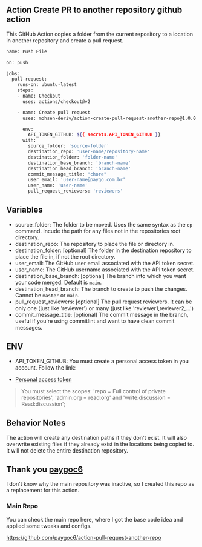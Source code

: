 ## Action Create PR to another repository github action

This GitHub Action copies a folder from the current repository to a location in another repository and create a pull request.

```sh
name: Push File

on: push

jobs:
  pull-request:
    runs-on: ubuntu-latest
    steps:
    - name: Checkout
      uses: actions/checkout@v2

    - name: Create pull request
      uses: mohsen-deriv/action-create-pull-request-another-repo@1.0.0

      env:
        API_TOKEN_GITHUB: ${{ secrets.API_TOKEN_GITHUB }}
      with:
        source_folder: 'source-folder'
        destination_repo: 'user-name/repository-name'
        destination_folder: 'folder-name'
        destination_base_branch: 'branch-name'
        destination_head_branch: 'branch-name'
        commit_message_title: "chore"
        user_email: 'user-name@paygo.com.br'
        user_name: 'user-name'
        pull_request_reviewers: 'reviewers'
```

## Variables

- source_folder: The folder to be moved. Uses the same syntax as the `cp` command. Incude the path for any files not in the repositories root directory.
- destination_repo: The repository to place the file or directory in.
- destination_folder: [optional] The folder in the destination repository to place the file in, if not the root directory.
- user_email: The GitHub user email associated with the API token secret.
- user_name: The GitHub username associated with the API token secret.
- destination_base_branch: [optional] The branch into which you want your code merged. Default is `main`.
- destination_head_branch: The branch to create to push the changes. Cannot be `master` or `main`.
- pull_request_reviewers: [optional] The pull request reviewers. It can be only one (just like 'reviewer')
  or many (just like 'reviewer1,reviewer2,...')
- commit_message_title: [optional] The commit message in the branch, useful if you're using commitlint and want to have clean commit messages.

## ENV

- API_TOKEN_GITHUB: You must create a personal access token in you account. Follow the link:

* [Personal access token](https://docs.github.com/en/free-pro-team@latest/github/authenticating-to-github/creating-a-personal-access-token)

> You must select the scopes: 'repo = Full control of private repositories', 'admin:org = read:org' and 'write:discussion = Read:discussion';

## Behavior Notes

The action will create any destination paths if they don't exist. It will also overwrite existing files if they already exist in the locations being copied to. It will not delete the entire destination repository.

## Thank you [paygoc6](https://github.com/paygoc6)

I don't know why the main repository was inactive, so I created this repo as a replacement for this action.

### Main Repo

You can check the main repo here, where I got the base code idea and applied some tweaks and configs.

https://github.com/paygoc6/action-pull-request-another-repo
